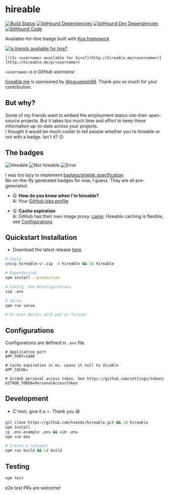 # hireable
[![Build Status](https://travis-ci.org/hiendv/hireable.svg?branch=master)](https://travis-ci.org/hiendv/hireable) [![bitHound Dependencies](https://www.bithound.io/github/hiendv/hireable/badges/dependencies.svg)](https://www.bithound.io/github/hiendv/hireable/master/dependencies/npm) [![bitHound Dev Dependencies](https://www.bithound.io/github/hiendv/hireable/badges/devDependencies.svg)](https://www.bithound.io/github/hiendv/hireable/master/dependencies/npm) [![bitHound Code](https://www.bithound.io/github/hiendv/hireable/badges/code.svg)](https://www.bithound.io/github/hiendv/hireable)

Available-for-hire badge built with [Koa framework](https://github.com/koajs/koa)

[![Is hiendv available for hire?](http://hireable.me/hiendv)](http://hireable.me/p/hiendv)

```
[![Is <username> available for hire?](http://hireable.me/<username>)](http://hireable.me/p/<username>)
```
*`<username>` is a GitHub username*

[hireable.me](http://hireable.me) is sponsored by [@nguyenph88](https://github.com/nguyenph88). Thank you so much for your contribution.

## But why?
Some of my friends want to embed the employment status into their open-source projects.
But it takes too much time and effort to keep these information up-to-date across your projects.  
I thought it would be much cooler to tell people whether you're hireable or not with a badge. Isn't it? :confused:

## The badges
![Hireable](https://cdn.rawgit.com/hiendv/hireable/master/src/assets/hireable-yes.svg)
![Not hireable](https://cdn.rawgit.com/hiendv/hireable/master/src/assets/hireable-no.svg)
![Error](https://cdn.rawgit.com/hiendv/hireable/master/src/assets/hireable-error.svg)

I was too lazy to implement [badges/shields specification](https://github.com/badges/shields/blob/master/spec/SPECIFICATION.md)  
No on-the-fly generated badges for now, I guess. They are all pre-generated. 

- Q: **How do you know when I'm hireable?**  
A: Your [GitHub jobs profile](https://github.com/settings/profile#user_profile_hireable)

- Q: **Cache expiration**  
A: GitHub has their own image proxy: [camo](https://help.github.com/articles/why-do-my-images-have-strange-urls/). Hireable caching is flexible, see [Configurations](#configurations)

## Quickstart Installation
- Download the latest release [here](https://github.com/hiendv/hireable/releases)
```bash
# Unzip
unzip hireable-v*.zip -d hireable && cd hireable

# Dependencies
npm install --production

# Config. See #configurations
vim .env

# Serve
npm run serve

# Or even better with pm2 or forever
```

## Configurations
Configurations are defined in `.env` file.
```
# Application port
APP_PORT=1406

# Cache expiration in ms. Leave it null to disable
APP_CACHE=

# GitHub personal access token. See https://github.com/settings/tokens
GITHUB_TOKEN=PersonalAccessToken
```

## Development
- C'mon, give it a :star:. Thank you :laughing:
```bash
git clone https://github.com/hiendv/hireable.git && cd hireable
npm install
cp .env.example .env && vim .env
npm run dev

# Create a release?
npm run build && cd build
```

## Testing
```bash
npm test
```
e2e test PRs are welcome!
